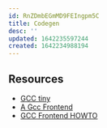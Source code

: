 ```yaml
---
id: RnZDmbEGmMD9FEIngpm5C
title: Codegen
desc: ''
updated: 1642235597244
created: 1642234988194
---
```


## Resources
  - [GCC tiny](https://thinkingeek.com/gcc-tiny/)
  - [A Gcc Frontend](https://www.airs.com/blog/archives/287)
  - [GCC Frontend HOWTO](https://tldp.org/HOWTO/GCC-Frontend-HOWTO.html)